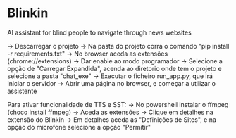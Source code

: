 # Blinkin
AI assistant for blind people to navigate through news websites

-> Descarregar o projeto
-> Na pasta do projeto corra o comando "pip install -r requirements.txt"
-> No browser aceda as extensões (chrome://extensions)
-> Dar enable ao modo programador
-> Selecione a opção de "Carregar Expandida", acenda ao diretorio onde tem o projeto e selecione a pasta "chat_exe"
-> Executar o ficheiro run_app.py, que irá iniciar o servidor
-> Abrir uma página no browser, e começar a utilizar o assistente


Para ativar funcionalidade de TTS e SST:
-> No powershell instalar o ffmpeg (choco install ffmpeg)
-> Aceda as extensões
-> Clique em detalhes na extensão do Blinkin
-> Em detalhes aceda as "Definições de Sites", e na opção do microfone selecione a opção "Permitir"

